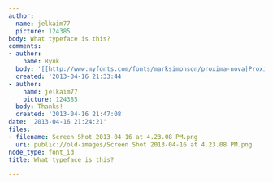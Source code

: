 ```yaml
---
author:
  name: jelkaim77
  picture: 124385
body: What typeface is this?
comments:
- author:
    name: Ryuk
  body: '[[http://www.myfonts.com/fonts/marksimonson/proxima-nova|Proxima Nova]]'
  created: '2013-04-16 21:33:44'
- author:
    name: jelkaim77
    picture: 124385
  body: Thanks!
  created: '2013-04-16 21:47:08'
date: '2013-04-16 21:24:21'
files:
- filename: Screen Shot 2013-04-16 at 4.23.08 PM.png
  uri: public://old-images/Screen Shot 2013-04-16 at 4.23.08 PM.png
node_type: font_id
title: What typeface is this?

---
```

